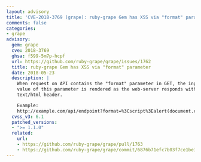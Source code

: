 ```yaml
---
layout: advisory
title: 'CVE-2018-3769 (grape): ruby-grape Gem has XSS via "format" parameter'
comments: false
categories:
- grape
advisory:
  gem: grape
  cve: 2018-3769
  ghsa: f599-5m7p-hcpf
  url: https://github.com/ruby-grape/grape/issues/1762
  title: ruby-grape Gem has XSS via "format" parameter
  date: 2018-05-23
  description: |
    When request on API contains the "format" parameter in GET, the input
    value of this parameter is rendered as the web-server responds with
    text/html header.

    Example:
    http://example.com/api/endpoint?format=%3Cscript%3Ealert(document.cookie)%3C/script%3E
  cvss_v3: 6.1
  patched_versions:
  - ">= 1.1.0"
  related:
    url:
    - https://github.com/ruby-grape/grape/pull/1763
    - https://github.com/ruby-grape/grape/commit/6876b71efc7b03f7ce1be3f075eaa4e7e6de19af
---
```

